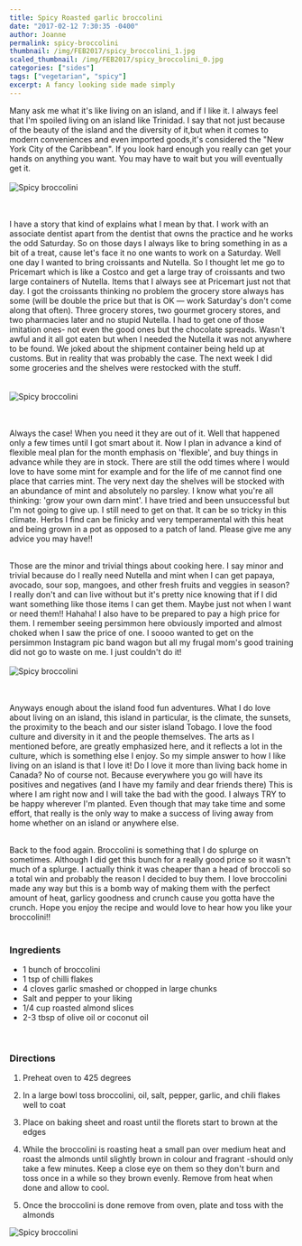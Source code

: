 ```yaml
---
title: Spicy Roasted garlic broccolini
date: "2017-02-12 7:30:35 -0400"
author: Joanne
permalink: spicy-broccolini
thumbnail: /img/FEB2017/spicy_broccolini_1.jpg
scaled_thumbnail: /img/FEB2017/spicy_broccolini_0.jpg
categories: ["sides"]
tags: ["vegetarian", "spicy"]
excerpt: A fancy looking side made simply
---
```


Many ask me what it's like living on an island, and if I like it.  I always feel that I'm spoiled living on an island like Trinidad.  I say that not just because of the beauty of the island and the diversity of it,but when it comes to modern conveniences and even imported goods,it's considered the "New York City of the Caribbean". If you look hard enough you really can get your hands on anything you want.  You may have to wait but you will eventually get it.
<br>
<br>
![Spicy broccolini](/img/FEB2017/spicy_broccolini_2.jpg)  
<br>
<br>

I have a story that kind of explains what I mean by that.  I work with an associate dentist apart from the dentist that owns the practice and he works the odd Saturday. So on those days I always like to bring something in as a bit of a treat, cause let's face it no one wants to work on a Saturday. Well one day I wanted to bring croissants and Nutella.  So I thought let me go to Pricemart which is like a Costco and get a large tray of croissants and two large containers of Nutella.  Items that I always see at Pricemart just not that day.  I got the croissants thinking no problem the grocery store always has some (will be double the price but that is OK &mdash; work Saturday's don't come along that often). Three grocery stores, two gourmet grocery stores, and two pharmacies later and no stupid Nutella.  I had to get one of those imitation ones- not even the good ones but the chocolate spreads.  Wasn't awful and it all got eaten but when I needed the Nutella it was not anywhere to be found. We joked about the shipment container being held up at customs. But in reality that was probably the case.  The next week I did some groceries and the shelves were restocked with the stuff.  
<br>
<br>
![Spicy broccolini](/img/FEB2017/spicy_broccolini_3.jpg)  
<br>
<br>

Always the case! When you need it they are out of it.  Well that happened only a few times until I got smart about it.  Now I plan in advance a kind of flexible meal plan for the month emphasis on 'flexible', and buy things in advance while they are in stock. There are still the odd times where I would love to have some mint for example and for the life of me cannot find one place that carries mint.  The very next day the shelves will be stocked with an abundance of mint and absolutely no parsley.  I know what you're all thinking: 'grow your own darn mint'.  I have tried and been unsuccessful but I'm not going to give up.  I still need to get on that. It can be so tricky in this climate. Herbs I find can be finicky and very temperamental with this heat and being grown in a pot as opposed to a patch of land.  Please give me any advice you may have!!
<br>
<br>

Those are the minor and trivial things about cooking here.  I say minor and trivial because do I really need Nutella and mint when I can get papaya, avocado, sour sop, mangoes, and other fresh fruits and veggies in season? I really don't and can live without but it's pretty nice knowing that if I did want something like those items I can get them. Maybe just not when I want or need them!! Hahaha! I also have to be prepared to pay a high price for them. I remember seeing persimmon here obviously imported and almost choked when I saw the price of one.  I soooo wanted to get on the persimmon Instagram pic band wagon but all my frugal mom's good training did not go to waste on me.  I just couldn't do it!
<br>
<br>
![Spicy broccolini](/img/FEB2017/spicy_broccolini_4.jpg)  
<br>
<br>

Anyways enough about the island food fun adventures. What I do love about living on an island, this  island in particular, is the climate, the sunsets, the proximity to the beach and our sister island Tobago.  I love the food culture and diversity in it and the people themselves.  The arts as I mentioned before, are greatly emphasized here, and it reflects a lot in the culture, which is something else I enjoy.  So my simple answer to how I like living on an island is that I love it! Do I love it more than living back home in Canada? No of course not.  Because everywhere you go will have its positives and negatives (and I have my family and dear friends there) This is where I am right now and I will take the bad with the good.  I always TRY to be happy wherever I'm planted.  Even though that may take time and some effort, that really is the only way to make a success of living away from home whether on an island or anywhere else.   
<br>

Back to the food again. Broccolini is something that I do splurge on sometimes.  Although I did get this bunch for a really good price so it wasn't much of a splurge. I actually think it was cheaper than a head of broccoli so a total win and probably the reason I decided to buy them. I love broccolini made any way but this is a bomb way of making them with the perfect amount of heat, garlicy goodness and crunch cause you gotta have the crunch.  Hope you enjoy the recipe and would love to hear how you like your broccolini!!
<br>
<br>

### Ingredients

* 1 bunch of broccolini
* 1 tsp of chilli flakes
* 4 cloves garlic smashed or chopped in large chunks
* Salt and pepper to your liking
* 1/4 cup roasted almond slices
* 2-3 tbsp of olive oil or coconut oil
<br>

### Directions

1. Preheat oven to 425 degrees

1. In a large bowl toss broccolini, oil, salt, pepper, garlic, and chili flakes well to coat

1. Place on baking sheet and roast until the florets start to brown at the edges

1. While the broccolini is roasting heat a small pan over medium heat and roast the almonds until slightly brown in colour and fragrant -should only take a few minutes.  Keep a close eye on them so they don't burn and toss once in a while so they brown evenly. Remove from heat when done and allow to cool.  

1. Once the broccolini is done remove from oven, plate and toss with the almonds  

![Spicy broccolini](/img/FEB2017/spicy_broccolini_5.jpg)
